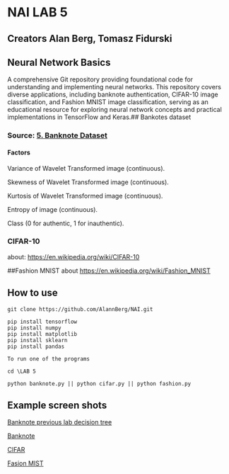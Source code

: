 # NAI LAB 5
## Creators Alan Berg, Tomasz Fidurski
## Neural Network Basics
A comprehensive Git repository providing foundational code for understanding and implementing neural networks. This repository covers diverse applications, including banknote authentication, CIFAR-10 image classification, and Fashion MNIST image classification, serving as an educational resource for exploring neural network concepts and practical implementations in TensorFlow and Keras.## Bankotes dataset
### Source: [5. Banknote Dataset](https://machinelearningmastery.com/standard-machine-learning-datasets/)
#### Factors 
Variance of Wavelet Transformed image (continuous).

Skewness of Wavelet Transformed image (continuous).

Kurtosis of Wavelet Transformed image (continuous).

Entropy of image (continuous).

Class (0 for authentic, 1 for inauthentic).

### CIFAR-10
about: https://en.wikipedia.org/wiki/CIFAR-10

##Fashion MNIST
about https://en.wikipedia.org/wiki/Fashion_MNIST

## How to use 
    git clone https://github.com/AlannBerg/NAI.git

	pip install tensorflow
	pip install numpy 
	pip install matplotlib 
	pip install sklearn 
	pip install pandas

	To run one of the programs 
    
    cd \LAB 5

    python banknote.py || python cifar.py || python fashion.py
    
## Example screen shots

[Banknote previous lab decision tree](screenshots/banknote%20decision%20tree.png)

[Banknote](screenshots/Banknote_scr.png)

[CIFAR](screenshots/cifar_scr.png)

[Fasion MIST](screenshots/fasion_scr.png)
